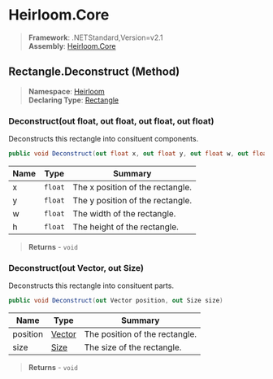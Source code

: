 # Heirloom.Core

> **Framework**: .NETStandard,Version=v2.1  
> **Assembly**: [Heirloom.Core][0]

## Rectangle.Deconstruct (Method)

> **Namespace**: [Heirloom][0]  
> **Declaring Type**: [Rectangle][1]

### Deconstruct(out float, out float, out float, out float)

Deconstructs this rectangle into consituent components.

```cs
public void Deconstruct(out float x, out float y, out float w, out float h)
```

| Name | Type    | Summary                          |
|------|---------|----------------------------------|
| x    | `float` | The x position of the rectangle. |
| y    | `float` | The y position of the rectangle. |
| w    | `float` | The width of the rectangle.      |
| h    | `float` | The height of the rectangle.     |

> **Returns** - `void`

### Deconstruct(out Vector, out Size)

Deconstructs this rectangle into consituent parts.

```cs
public void Deconstruct(out Vector position, out Size size)
```

| Name     | Type        | Summary                        |
|----------|-------------|--------------------------------|
| position | [Vector][2] | The position of the rectangle. |
| size     | [Size][3]   | The size of the rectangle.     |

> **Returns** - `void`

[0]: ../../../Heirloom.Core.md
[1]: ../Rectangle.md
[2]: ../Vector.md
[3]: ../Size.md
